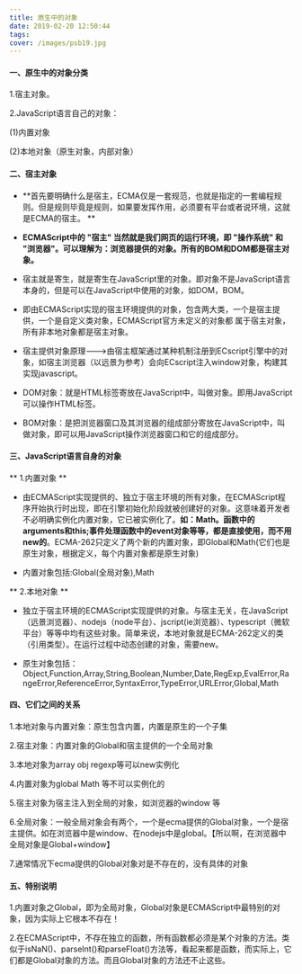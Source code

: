 ```yaml
---
title: 原生中的对象
date: 2019-02-20 12:50:44
tags:
cover: /images/psb19.jpg
---
```


#### 一、原生中的对象分类 ####

1.宿主对象。

2.JavaScript语言自己的对象：

  (1)内置对象

  (2)本地对象（原生对象，内部对象）

#### 二、宿主对象 ####

- **首先要明确什么是宿主，ECMA仅是一套规范，也就是指定的一套编程规则。但是规则毕竟是规则，如果要发挥作用，必须要有平台或者说环境，这就是ECMA的宿主。 **

- **ECMAScript中的 "宿主" 当然就是我们网页的运行环境，即 "操作系统" 和 "浏览器"。可以理解为：浏览器提供的对象。所有的BOM和DOM都是宿主对象。**

- 宿主就是寄生，就是寄生在JavaScript里的对象。即对象不是JavaScript语言本身的，但是可以在JavaScript中使用的对象，如DOM，BOM。

- 即由ECMAScript实现的宿主环境提供的对象，包含两大类，一个是宿主提供，一个是自定义类对象，ECMAScript官方未定义的对象都 属于宿主对象，所有非本地对象都是宿主对象。

- 宿主提供对象原理--->由宿主框架通过某种机制注册到ECscript引擎中的对象，如宿主浏览器（以远景为参考）会向ECscript注入window对象，构建其实现javascript。

- DOM对象：就是HTML标签寄放在JavaScript中，叫做对象。即用JavaScript可以操作HTML标签。

- BOM对象：是把浏览器窗口及其浏览器的组成部分寄放在JavaScript中，叫做对象，即可以用JavaScript操作浏览器窗口和它的组成部分。

#### 三、JavaScript语言自身的对象 ####

** 1.内置对象 **

- 由ECMAScript实现提供的、独立于宿主环境的所有对象，在ECMAScript程序开始执行时出现，即在引擎初始化阶段就被创建好的对象。这意味着开发者不必明确实例化内置对象，它已被实例化了。**如：Math。函数中的arguments和this;事件处理函数中的event对象等等，都是直接使用，而不用new的**。ECMA-262只定义了两个新的内置对象，即Global和Math(它们也是原生对象，根据定义，每个内置对象都是原生对象)

- 内置对象包括:Global(全局对象),Math

** 2.本地对象 **

- 独立于宿主环境的ECMAScript实现提供的对象。与宿主无关，在JavaScript（远景浏览器）、nodejs（node平台）、jscript(ie浏览器）、typescript（微软平台）等等中均有这些对象。简单来说，本地对象就是ECMA-262定义的类（引用类型）。在运行过程中动态创建的对象，需要new。

- 原生对象包括：Object,Function,Array,String,Boolean,Number,Date,RegExp,EvalError,RangeError,ReferenceError,SyntaxError,TypeError,URLError,Global,Math

#### 四、它们之间的关系 ####

1.本地对象与内置对象：原生包含内置，内置是原生的一个子集

2.宿主对象：内置对象的Global和宿主提供的一个全局对象

3.本地对象为array obj regexp等可以new实例化

4.内置对象为global Math 等不可以实例化的

5.宿主对象为宿主注入到全局的对象，如浏览器的window 等

6.全局对象：一般全局对象会有两个，一个是ecma提供的Global对象，一个是宿主提供。如在浏览器中是window、在nodejs中是global。【所以啊，在浏览器中全局对象是Global+window】

7.通常情况下ecma提供的Global对象对是不存在的，没有具体的对象

#### 五、特别说明 ####

1.内置对象之Global，即为全局对象，Global对象是ECMAScript中最特别的对象，因为实际上它根本不存在！

2.在ECMAScript中，不存在独立的函数，所有函数都必须是某个对象的方法。类似于isNaN()、parseInt()和parseFloat()方法等，看起来都是函数，而实际上，它们都是Global对象的方法。而且Global对象的方法还不止这些。

 
